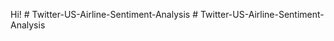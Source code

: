 Hi!
#   T w i t t e r - U S - A i r l i n e - S e n t i m e n t - A n a l y s i s  
 #   T w i t t e r - U S - A i r l i n e - S e n t i m e n t - A n a l y s i s  
 